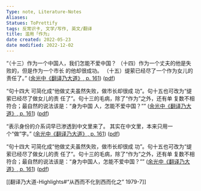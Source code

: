 ```yaml
---
Type: note, Literature-Notes 
Aliases: 
Statues: ToPrettify 
tags: 反常识卡, 文学/写作, 英文/翻译
title: 滥用「作为」
date created: 2022-05-23
date modified: 2022-12-02
---
```


“（十三）作为一个中国人，我们怎能不爱中国？ （十四）作为一个丈夫的他是失败的，但是作为一个市长 的他却很成功。 （十五）缇萦已经尽了一个作为女儿的责任了。” ([余光中《翻译乃大道》, p. 161](zotero://select/library/items/WJ73K8PV)) ([pdf](zotero://open-pdf/library/items/9AQ6RCX4?page=161&annotation=RXBY6LKE))

“句十四大 可简化成“他做丈夫虽然失败，做市长却很成 功”。句十五也可改为“缇萦已经尽了做女儿的责 任了”。句十三的毛病，除了“作为”之外，还有单 复数不相符合；最自然的说法该是：“身为中国 人，怎能不爱中国？”” ([余光中《翻译乃大道》, p. 161](zotero://select/library/items/WJ73K8PV)) ([pdf](zotero://open-pdf/library/items/9AQ6RCX4?page=161&annotation=NZSCB4MS))

“表示身份的介系词早已渗透到中文里来了。 其实在中文里，本来只用一个“做”字。” ([余光中《翻译乃大道》, p. 161](zotero://select/library/items/WJ73K8PV)) ([pdf](zotero://open-pdf/library/items/9AQ6RCX4?page=161&annotation=6V8UIVS9))

“句十四大 可简化成“他做丈夫虽然失败，做市长却很成 功”。句十五也可改为“缇萦已经尽了做女儿的责 任了”。句十三的毛病，除了“作为”之外，还有单 复数不相符合；最自然的说法该是：“身为中国人，怎能不爱中国？”” ([余光中《翻译乃大道》, p. 161](zotero://select/library/items/WJ73K8PV)) ([pdf](zotero://open-pdf/library/items/9AQ6RCX4?page=161&annotation=NZSCB4MS))

[[翻译乃大道-Highlights#“从西而不化到西而化之” 1979-7]]
